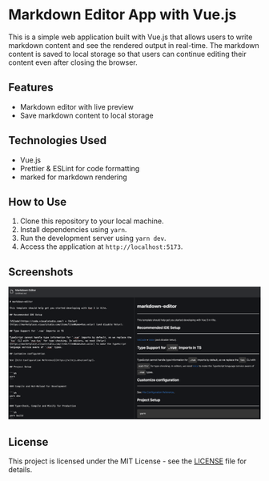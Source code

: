 # Markdown Editor App with Vue.js

This is a simple web application built with Vue.js that allows users to write markdown content and see the rendered output in real-time. The markdown content is saved to local storage so that users can continue editing their content even after closing the browser.

## Features

- Markdown editor with live preview
- Save markdown content to local storage 

## Technologies Used

- Vue.js
- Prettier & ESLint for code formatting
- marked for markdown rendering

## How to Use

1. Clone this repository to your local machine.
2. Install dependencies using `yarn`.
3. Run the development server using `yarn dev`.
4. Access the application at `http://localhost:5173`.

## Screenshots

![Markdown Editor](public/app.png) 

## License

This project is licensed under the MIT License - see the [LICENSE](LICENSE) file for details.